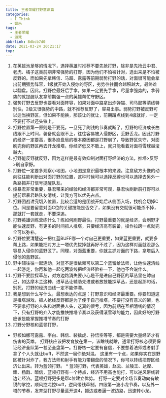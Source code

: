 ```yaml
---
title: 王者荣耀打野意识篇
categories:
  - I Think
  - 娱乐
tags:
  - 王者荣耀
  - 游戏
abbrlink: 8dbcb7d0
date: 2021-03-24 20:21:17
top:
---
```




 1. 在英雄池足够的情况下，选择英雄时推荐不要先抢打野，除非是先抢云中君、老虎、橘子这类前期非常强势的打野，因为他们不怕被针对，选出来是不怕被反野的。而如果先拿韩信、马超、露露等前期弱势打野的话，对面很可能会拿出前期强势阵容，1级就开始入侵你的野区，劣势往往而会越积越大，最终难以翻盘。因此，打野位最好后手拿。如果一定要先手拿，尽量拿强势的，拿弱势的就提醒队友拿前期强一点的英雄帮忙守野区。
2. 强势打野去反野也要看对面阵容，如果对面中路拿出炸弹猫、司马懿等清线特别快，2级又很强势的中路，就不推荐反野了，容易出事。弱势打野被反野可以适当换野区，但如果不能换，那该让的就让，前期蹭点线到4级就好，一定不要打不过还头铁上。
3. 打野位置第一原则是不要死。一旦死了刷钱的节奏就断了，打野的经济成长曲线跟不上时间，装备就会跟不上，往往容易被入侵野区，丢野丢龙。因此打野的经济一定要高，很多崩盘局的根本原因都是打野崩了，导致野区失守，对面刷完你的野区再去开龙推塔，你经济低又不敢上，就只能看着对面将雪球越滚越大。
4. 打野能反野就反野，因为这样是最有效抑制对面打野经济的方法，推塔>反野>刷自家野。
5. 打野位一定要多观察小地图，小地图是意识最根本的来源。注意敌方头像的动向往往能判断出对面打野的位置，这种时候可以选择反蹲也可以选择去另外一条路抓并打信号提醒队友。
6.  控暴君非常重要，暴君带来的经验和经济都非常可观，暴君快刷新前打野可以提前帮暴君路队友清线，让我方可以优先占点。
7. 打野团战讲究切入位置，比较合适的是团战开始后从侧面入场，找机会切掉C位。同是要留意对面C位的关键技能是否交了，如果没有交就很可能杀不掉，那就打一套就走，不要深追。
8. 打野英雄训练营练什么？练如何刷野最快。打野最重要的就是经济，会刷野才能快速反野，有更多的时间抓人推塔，只要经济高有装备，操作拉跨一点就完全可以弥补。
9. 打野位要清楚这一把红蓝BUFF哪一个对自己更重要，如果蓝更重要，就要多帮上路，如果能把对方上一塔优先拔掉就再好不过了，因为这样对面就没那么容易入侵你的蓝野区了。同理，对面蓝重要，你就主抓对面的下路，拿塔后入侵他的蓝野区。
10. 野中辅往往一起连动，对蓝不是很依赖可以第二个蓝留给法师，让他快速清线一起游走，你再和他一起吃两波线把经济经验补一下，他也不会说什么。
11. 打野不要脸探草丛，对方边路消失要小心是不是进自己野区的草丛里在蹲自己，如达摩木兰这种，进草丛让辅助先进或者放技能探草丛，还是起那句话，别死，打野的经济曲线一定不能停滞。
12. 我是想到什么写什么，最想表达的点是：打野意识和经济最重要。你要知道这是推塔游戏，抓人抢线反野都是为了便于自己推塔，不要打没有意义的架，也不要拿打野的人头和对面换人头，这真的很亏，因为前期在互相清线的情况下，只有打野的介入才能推快推塔节奏以及获得滚雪球的能力，因此好的打野应该是能掌握推塔节奏的打野
13. 打野分野核和蓝领打野，
  *  野核如娜可露露、李白、韩信、裴擒虎、孙悟空等等，都是需要大量经济才有伤害的英雄。  打野核应该把发育放在第一，该蹭线就蹭，通常打野核必须要保证经济全队第一甚至全盘第一。打野核一定要有自信，不要想着法师或者射手拿了个人头就让buff，不然这一局你绝对混。  这里有一个点，如果你实在是野区被针对炸了，我方法师和射手有能力带翻盘的情况下，你可以转线把野区经济让出来。转为蓝领打野。 
	* 蓝领打野，代表英雄，赵云、兰陵王、达摩、耀、杨戬、暗信，蓝领打野有一个特点，经济不用高也能打，可以逆风带线转边让经济。蓝领打野更多是帮c位建立优势。  打野一定要对全场节奏动向有敏锐的掌控，顺风控龙控buff，逆风带线牵制。四级第一波小龙节奏，以及外一塔的节奏，发育型打野尽量蓝开速4，抓边或者逼一波边路，迅速转小龙。


